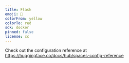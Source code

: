 ```yaml
---
title: Flask
emoji: 🚀
colorFrom: yellow
colorTo: red
sdk: docker
pinned: false
license: cc
---
```


Check out the configuration reference at https://huggingface.co/docs/hub/spaces-config-reference
